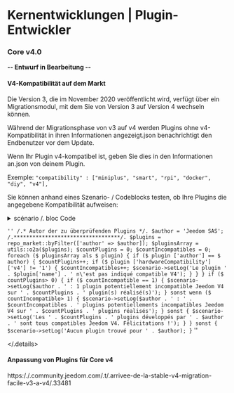 # Kernentwicklungen | Plugin-Entwickler

### Core v4.0

**-- Entwurf in Bearbeitung --**

#### V4-Kompatibilität auf dem Markt

Die Version 3, die im November 2020 veröffentlicht wird, verfügt über ein Migrationsmodul, mit dem Sie von Version 3 auf Version 4 wechseln können.

Während der Migrationsphase von v3 auf v4 werden Plugins ohne v4-Kompatibilität in ihren Informationen angezeigt.json benachrichtigt den Endbenutzer vor dem Update.


Wenn Ihr Plugin v4-kompatibel ist, geben Sie dies in den Informationen an.json von deinem Plugin.

Exemple: `"compatibility" : ["miniplus", "smart", "rpi", "docker", "diy", "v4"], `

Sie können anhand eines Szenario- / Codeblocks testen, ob Ihre Plugins die angegebene Kompatibilität aufweisen:


<details>
<summary>scénario /. bloc Code</.summary>

`` ''
/.* Autor der zu überprüfenden Plugins */.
$author = 'Jeedom SAS';
/.**********************************/.
$plugins = repo_market::byFilter(['author' => $author]);
$pluginsArray = utils::o2a($plugins);
$countPlugins = 0;
$countIncompatibles = 0;
foreach ($ pluginsArray als $ plugin) {
  if ($ plugin ['author'] == $ author) {
    $countPlugins++;
	if ($ plugin ['hardwareCompatibility'] ['v4'] != '1') {
      $countIncompatibles++;
	  $scenario->setLog('Le plugin ' . $plugin['name'] . ' n\'est pas indiqué compatible V4');
	}
  }
}
if ($ countPlugins> 0) {
  if ($ countIncompatible == 1) {
  	$scenario->setLog($author . ' : 1 plugin potentiellement incompatible Jeedom V4 sur ' . $countPlugins . ' plugin(s) réalisé(s)');
  } sonst wenn ($ countIncompatible> 1) {
	$scenario->setLog($author . ' : ' . $countIncompatibles . ' plugins potentiellements incompatibles Jeedom V4 sur ' . $countPlugins . ' plugins réalisés');
  } sonst {
  	$scenario->setLog('Les ' . $countPlugins . ' plugins développés par ' . $author . ' sont tous compatibles Jeedom V4. Félicitations !');
  }
} sonst {
  $scenario->setLog('Aucun plugin trouvé pour ' . $author);
}
`` ''

</.details>

#### Anpassung von Plugins für Core v4

https:/./.community.jeedom.com/.t/.arrivee-de-la-stable-v4-migration-facile-v3-a-v4/.33481

